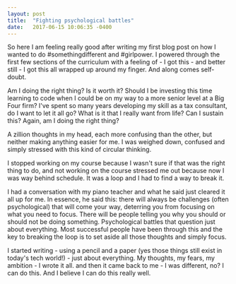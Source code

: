 ```yaml
---
layout: post
title:  "Fighting psychological battles"
date:   2017-06-15 10:06:35 -0400
---
```



So here I am feeling really good after writing my first blog post on how I wanted to do #somethingdifferent and #girlpower. I powered through the first few sections of the curriculum with a feeling of - I got this - and better still - I got this all wrapped up around my finger. And along comes self-doubt. 

Am I doing the right thing? Is it worth it? Should I be investing this time learning to code when I could be on my way to a more senior level at a Big Four firm? I've spent so many years developing my skill as a tax consultant, do I want to let it all go? What is it that I really want from life? Can I sustain this? Again, am I doing the right thing?

A zillion thoughts in my head, each more confusing than the other, but neither making anything easier for me. I was weighed down, confused and simply stressed with this kind of circular thinking. 

I stopped working on my course because I wasn't sure if that was the right thing to do, and not working on the course stressed me out because now I was way behind schedule. It was a loop and I had to find a way to break it. 

I had a conversation with my piano teacher and what he said just cleared it all up for me. In essence, he said this: there will always be challenges (often psychological) that will come your way, deterring you from focusing on what you need to focus. There will be people telling you why you should or should not be doing something. Psychological battles that question just about everything. Most successful people have been through this and the key to breaking the loop is to set aside all those thoughts and simply focus.

I started writing - using a pencil and a paper (yes those things still exist in today's tech world!) - just about everything. My thoughts, my fears, my ambition - I wrote it all. and then it came back to me - I was different, no? I can do this. And I believe I can do this really well. 




 



